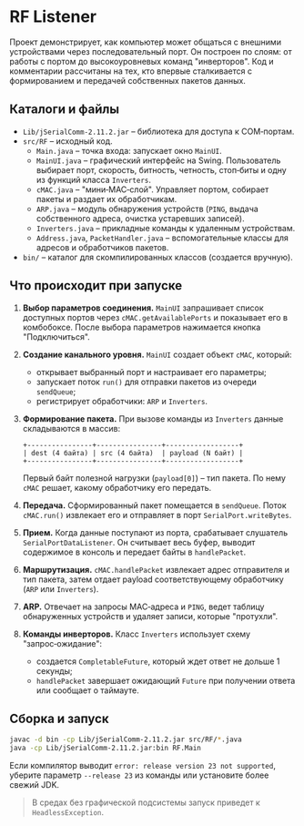 # RF Listener

Проект демонстрирует, как компьютер может общаться с внешними устройствами через последовательный порт.
Он построен по слоям: от работы с портом до высокоуровневых команд "инверторов". Код и комментарии рассчитаны на
тех, кто впервые сталкивается с формированием и передачей собственных пакетов данных.

## Каталоги и файлы

- `Lib/jSerialComm-2.11.2.jar` – библиотека для доступа к COM‑портам.
- `src/RF` – исходный код.
  - `Main.java` – точка входа: запускает окно `MainUI`.
  - `MainUI.java` – графический интерфейс на Swing.
    Пользователь выбирает порт, скорость, битность, четность, стоп‑биты и одну из функций класса `Inverters`.
  - `cMAC.java` – "мини‑MAC‑слой". Управляет портом, собирает пакеты и раздает их обработчикам.
  - `ARP.java` – модуль обнаружения устройств (`PING`, выдача собственного адреса, очистка устаревших записей).
  - `Inverters.java` – прикладные команды к удаленным устройствам.
  - `Address.java`, `PacketHandler.java` – вспомогательные классы для адресов и обработчиков пакетов.
- `bin/` – каталог для скомпилированных классов (создается вручную).

## Что происходит при запуске

1. **Выбор параметров соединения.**
   `MainUI` запрашивает список доступных портов через `cMAC.getAvailablePorts` и показывает его в комбобоксе.
   После выбора параметров нажимается кнопка "Подключиться".

2. **Создание канального уровня.**
   `MainUI` создает объект `cMAC`, который:
   - открывает выбранный порт и настраивает его параметры;
   - запускает поток `run()` для отправки пакетов из очереди `sendQueue`;
   - регистрирует обработчики: `ARP` и `Inverters`.

3. **Формирование пакета.**
   При вызове команды из `Inverters` данные складываются в массив:

   ```text
   +----------------+----------------+------------------+
   | dest (4 байта) | src (4 байта)  | payload (N байт) |
   +----------------+----------------+------------------+
   ```
   Первый байт полезной нагрузки (`payload[0]`) – тип пакета. По нему `cMAC` решает,
   какому обработчику его передать.

4. **Передача.**
   Сформированный пакет помещается в `sendQueue`. Поток `cMAC.run()` извлекает его и
   отправляет в порт `SerialPort.writeBytes`.

5. **Прием.**
   Когда данные поступают из порта, срабатывает слушатель `SerialPortDataListener`.
   Он считывает весь буфер, выводит содержимое в консоль и передает байты в `handlePacket`.

6. **Маршрутизация.**
   `cMAC.handlePacket` извлекает адрес отправителя и тип пакета, затем отдает payload
   соответствующему обработчику (`ARP` или `Inverters`).

7. **ARP.**
   Отвечает на запросы MAC‑адреса и `PING`, ведет таблицу обнаруженных устройств и
   удаляет записи, которые "протухли".

8. **Команды инверторов.**
   Класс `Inverters` использует схему "запрос‑ожидание":
   - создается `CompletableFuture`, который ждет ответ не дольше 1 секунды;
   - `handlePacket` завершает ожидающий `Future` при получении ответа или сообщает о таймауте.

## Сборка и запуск

```bash
javac -d bin -cp Lib/jSerialComm-2.11.2.jar src/RF/*.java
java -cp Lib/jSerialComm-2.11.2.jar:bin RF.Main
```

Если компилятор выводит `error: release version 23 not supported`,
уберите параметр `--release 23` из команды или установите более свежий JDK.

> В средах без графической подсистемы запуск приведет к `HeadlessException`.
